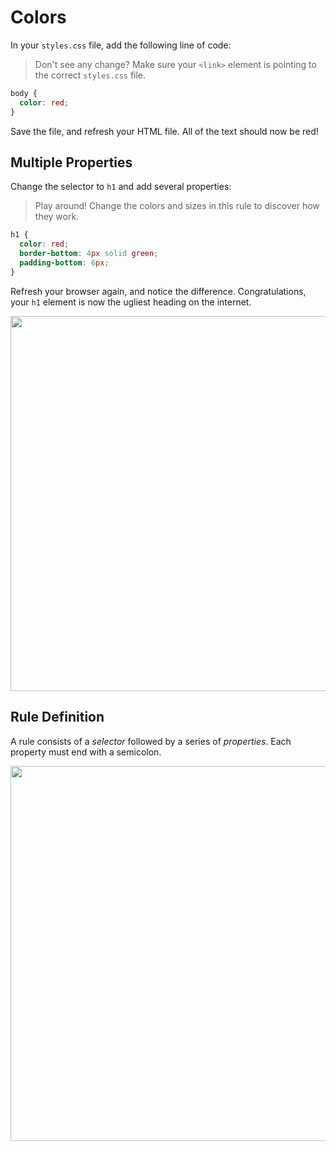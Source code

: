 # Colors

In your `styles.css` file, add the following line of code:

> Don't see any change?  Make sure your `<link>` element
is pointing to the correct `styles.css` file.

``` css
body {
  color: red;
}
```

Save the file, and refresh your HTML file.  All of the text
should now be red!

## Multiple Properties

Change the selector to `h1` and add several properties:

> Play around!  Change the colors and sizes in this rule
to discover how they work.

``` css
h1 {
  color: red;
  border-bottom: 4px solid green;
  padding-bottom: 6px;
}
```


Refresh your browser again, and notice the difference.
Congratulations, your `h1` element is now the ugliest heading
on the internet.

<img width="600" src="https://www.evernote.com/l/AAYCRZ400PFLyI7-o8XSDEera0cpKIlBMt0B/image.png">

## Rule Definition

A rule consists of a _selector_ followed by a series of
_properties_.  Each property must end with a semicolon.

<img width="600" src="https://www.evernote.com/l/AAbhvtkZqiVIso5owN-fzfc9kDELSEIDc6wB/image.png">
